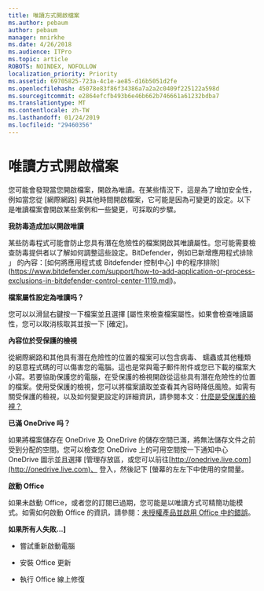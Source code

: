 ```yaml
---
title: 唯讀方式開啟檔案
ms.author: pebaum
author: pebaum
manager: mnirkhe
ms.date: 4/26/2018
ms.audience: ITPro
ms.topic: article
ROBOTS: NOINDEX, NOFOLLOW
localization_priority: Priority
ms.assetid: 69705825-723a-4c1e-ae85-d16b5051d2fe
ms.openlocfilehash: 45078e83f86f34386a7a2a2c0409f225122a598d
ms.sourcegitcommit: e2864efcfb493b6e46b662b746661a61232bdba7
ms.translationtype: MT
ms.contentlocale: zh-TW
ms.lasthandoff: 01/24/2019
ms.locfileid: "29460356"
---
```

# <a name="file-open-read-only"></a>唯讀方式開啟檔案

您可能會發現當您開啟檔案，開啟為唯讀。在某些情況下，這是為了增加安全性，例如當您從 [網際網路] 與其他時間開啟檔案，它可能是因為可變更的設定。以下是唯讀檔案會開啟某些案例和一些變更，可採取的步驟。
  
 **我防毒造成加以開啟唯讀**
  
某些防毒程式可能會防止您具有潛在危險性的檔案開啟其唯讀屬性。您可能需要檢查防毒提供者以了解如何調整這些設定。BitDefender，例如已新增應用程式排除 」 的內容：[如何將應用程式或 Bitdefender 控制中心] 中的程序排除](https://www.bitdefender.com/support/how-to-add-application-or-process-exclusions-in-bitdefender-control-center-1119.mdl)。
  
 **檔案屬性設定為唯讀吗？**
  
您可以以滑鼠右鍵按一下檔案並且選擇 [屬性來檢查檔案屬性。如果會檢查唯讀屬性，您可以取消核取其並按一下 [確定]。
  
 **內容位於受保護的檢視**
  
從網際網路和其他具有潛在危險性的位置的檔案可以包含病毒、 蠕蟲或其他種類的惡意程式碼的可以傷害您的電腦。這也是常與電子郵件附件或您已下載的檔案大小寫。若要協助保護您的電腦，在受保護的檢視開啟從這些具有潛在危險性的位置的檔案。使用受保護的檢視，您可以將檔案讀取並查看其內容時降低風險。如需有關受保護的檢視，以及如何變更設定的詳細資訊，請參閱本文：[什麼是受保護的檢視？](https://support.office.com/en-us/article/d6f09ac7-e6b9-4495-8e43-2bbcdbcb6653)
  
 **已滿 OneDrive 吗？**
  
如果將檔案儲存在 OneDrive 及 OneDrive 的儲存空間已滿，將無法儲存文件之前受到分配的空間。您可以檢查您 OneDrive 上的可用空間按一下通知中心 OneDrive 圖示並且選擇 [管理存放區，或您可以前往[http://onedrive.live.com](http://onedrive.live.com)、 登入，然後記下 [螢幕的左左下中使用的空間量。
  
 **啟動 Office**
  
如果未啟動 Office，或者您的訂閱已過期，您可能是以唯讀方式可精簡功能模式。如需如何啟動 Office 的資訊，請參閱：[未授權產品並啟用 Office 中的錯誤](https://support.office.com/en-us/article/0d23d3c0-c19c-4b2f-9845-5344fedc4380)。
  
 **如果所有人失敗...]**
  
- 嘗試重新啟動電腦
    
- 安裝 Office 更新
    
- 執行 Office 線上修復
    

